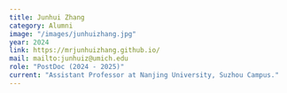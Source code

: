 ```yaml
---
title: Junhui Zhang
category: Alumni
image: "/images/junhuizhang.jpg"
year: 2024
link: https://mrjunhuizhang.github.io/
mail: mailto:junhuiz@umich.edu
role: "PostDoc (2024 - 2025)"
current: "Assistant Professor at Nanjing University, Suzhou Campus."
---
```

